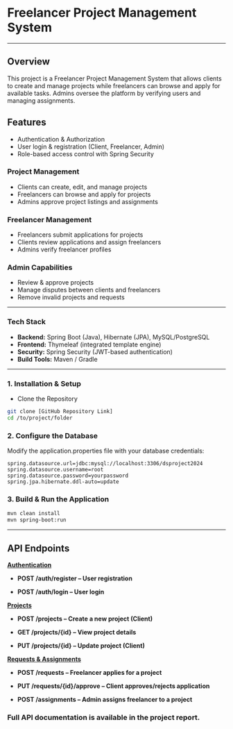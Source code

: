 # Freelancer Project Management System

---

## Overview
This project is a Freelancer Project Management
System that allows clients to create and manage
projects while freelancers can browse and apply
for available tasks. Admins oversee the platform
by verifying users and managing assignments.

## Features
- Authentication & Authorization
- User login & registration (Client, Freelancer, Admin)
- Role-based access control with Spring Security

### Project Management
- Clients can create, edit, and manage projects
- Freelancers can browse and apply for projects
- Admins approve project listings and assignments

### Freelancer Management
- Freelancers submit applications for projects
- Clients review applications and assign freelancers
- Admins verify freelancer profiles

### Admin Capabilities
- Review & approve projects
- Manage disputes between clients and freelancers
- Remove invalid projects and requests

---

### Tech Stack
- <b>Backend:</b> Spring Boot (Java), Hibernate (JPA), MySQL/PostgreSQL
- <b>Frontend:</b> Thymeleaf (integrated template engine)
- <b>Security:</b> Spring Security (JWT-based authentication)
- <b>Build Tools:</b> Maven / Gradle

---

### 1. Installation & Setup
- Clone the Repository
```sh
git clone [GitHub Repository Link]
cd /to/project/folder
```

### 2. Configure the Database
Modify the application.properties file with your database credentials:
```properties
spring.datasource.url=jdbc:mysql://localhost:3306/dsproject2024
spring.datasource.username=root
spring.datasource.password=yourpassword
spring.jpa.hibernate.ddl-auto=update
```

### 3. Build & Run the Application
```sh
mvn clean install
mvn spring-boot:run
```

---

## API Endpoints
<b><u>Authentication</u></b>

- <b>POST /auth/register – User registration</b>

- <b>POST /auth/login – User login</b>


<b><u>Projects</u></b>

- <b>POST /projects – Create a new project (Client)</b>

- <b>GET /projects/{id} – View project details</b>

- <b>PUT /projects/{id} – Update project (Client)</b>

<b><u>Requests & Assignments</u></b>

- <b>POST /requests – Freelancer applies for a project</b>

- <b>PUT /requests/{id}/approve – Client approves/rejects application</b>

- <b>POST /assignments – Admin assigns freelancer to a project</b>


### Full API documentation is available in the project report.

